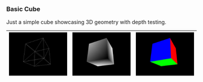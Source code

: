 ### Basic Cube

Just a simple cube showcasing 3D geometry with depth testing.

| ![Cube Lines](image_lines.tga.png?raw=true) | ![Cube Depth](image_depth.tga.png?raw=true) | ![Cube Color](image.tga.png?raw=true) |
|---------------------------------------------|---------------------------------------------|---------------------------------------|

